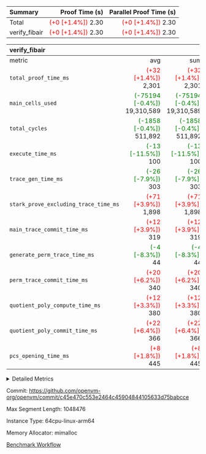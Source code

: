 | Summary | Proof Time (s) | Parallel Proof Time (s) |
|:---|---:|---:|
| Total | <span style='color: red'>(+0 [+1.4%])</span> 2.30 | <span style='color: red'>(+0 [+1.4%])</span> 2.30 |
| verify_fibair | <span style='color: red'>(+0 [+1.4%])</span> 2.30 | <span style='color: red'>(+0 [+1.4%])</span> 2.30 |


| verify_fibair |||||
|:---|---:|---:|---:|---:|
|metric|avg|sum|max|min|
| `total_proof_time_ms ` | <span style='color: red'>(+32 [+1.4%])</span> 2,301 | <span style='color: red'>(+32 [+1.4%])</span> 2,301 | <span style='color: red'>(+32 [+1.4%])</span> 2,301 | <span style='color: red'>(+32 [+1.4%])</span> 2,301 |
| `main_cells_used     ` | <span style='color: green'>(-75194 [-0.4%])</span> 19,310,589 | <span style='color: green'>(-75194 [-0.4%])</span> 19,310,589 | <span style='color: green'>(-75194 [-0.4%])</span> 19,310,589 | <span style='color: green'>(-75194 [-0.4%])</span> 19,310,589 |
| `total_cycles        ` | <span style='color: green'>(-1858 [-0.4%])</span> 511,892 | <span style='color: green'>(-1858 [-0.4%])</span> 511,892 | <span style='color: green'>(-1858 [-0.4%])</span> 511,892 | <span style='color: green'>(-1858 [-0.4%])</span> 511,892 |
| `execute_time_ms     ` | <span style='color: green'>(-13 [-11.5%])</span> 100 | <span style='color: green'>(-13 [-11.5%])</span> 100 | <span style='color: green'>(-13 [-11.5%])</span> 100 | <span style='color: green'>(-13 [-11.5%])</span> 100 |
| `trace_gen_time_ms   ` | <span style='color: green'>(-26 [-7.9%])</span> 303 | <span style='color: green'>(-26 [-7.9%])</span> 303 | <span style='color: green'>(-26 [-7.9%])</span> 303 | <span style='color: green'>(-26 [-7.9%])</span> 303 |
| `stark_prove_excluding_trace_time_ms` | <span style='color: red'>(+71 [+3.9%])</span> 1,898 | <span style='color: red'>(+71 [+3.9%])</span> 1,898 | <span style='color: red'>(+71 [+3.9%])</span> 1,898 | <span style='color: red'>(+71 [+3.9%])</span> 1,898 |
| `main_trace_commit_time_ms` | <span style='color: red'>(+12 [+3.9%])</span> 319 | <span style='color: red'>(+12 [+3.9%])</span> 319 | <span style='color: red'>(+12 [+3.9%])</span> 319 | <span style='color: red'>(+12 [+3.9%])</span> 319 |
| `generate_perm_trace_time_ms` | <span style='color: green'>(-4 [-8.3%])</span> 44 | <span style='color: green'>(-4 [-8.3%])</span> 44 | <span style='color: green'>(-4 [-8.3%])</span> 44 | <span style='color: green'>(-4 [-8.3%])</span> 44 |
| `perm_trace_commit_time_ms` | <span style='color: red'>(+20 [+6.2%])</span> 340 | <span style='color: red'>(+20 [+6.2%])</span> 340 | <span style='color: red'>(+20 [+6.2%])</span> 340 | <span style='color: red'>(+20 [+6.2%])</span> 340 |
| `quotient_poly_compute_time_ms` | <span style='color: red'>(+12 [+3.3%])</span> 380 | <span style='color: red'>(+12 [+3.3%])</span> 380 | <span style='color: red'>(+12 [+3.3%])</span> 380 | <span style='color: red'>(+12 [+3.3%])</span> 380 |
| `quotient_poly_commit_time_ms` | <span style='color: red'>(+22 [+6.4%])</span> 366 | <span style='color: red'>(+22 [+6.4%])</span> 366 | <span style='color: red'>(+22 [+6.4%])</span> 366 | <span style='color: red'>(+22 [+6.4%])</span> 366 |
| `pcs_opening_time_ms ` | <span style='color: red'>(+8 [+1.8%])</span> 445 | <span style='color: red'>(+8 [+1.8%])</span> 445 | <span style='color: red'>(+8 [+1.8%])</span> 445 | <span style='color: red'>(+8 [+1.8%])</span> 445 |



<details>
<summary>Detailed Metrics</summary>

|  | verify_program_compile_ms | total_cells | stark_prove_excluding_trace_time_ms | quotient_poly_compute_time_ms | quotient_poly_commit_time_ms | perm_trace_commit_time_ms | pcs_opening_time_ms | main_trace_commit_time_ms |
| --- | --- | --- | --- | --- | --- | --- | --- |
|  | 3 | 65,536 | 67 | 3 | 14 | 0 | 32 | 17 | 

| air_name | rows | quotient_deg | main_cols | interactions | constraints | cells |
| --- | --- | --- | --- | --- | --- | --- |
| AccessAdapterAir<2> |  | 4 |  | 5 | 12 |  | 
| AccessAdapterAir<4> |  | 4 |  | 5 | 12 |  | 
| AccessAdapterAir<8> |  | 4 |  | 5 | 12 |  | 
| FibonacciAir | 32,768 | 1 | 2 |  | 5 | 65,536 | 
| FriReducedOpeningAir |  | 4 |  | 35 | 59 |  | 
| NativePoseidon2Air<BabyBearParameters>, 1> |  | 4 |  | 176 | 590 |  | 
| PhantomAir |  | 4 |  | 3 | 4 |  | 
| ProgramAir |  | 1 |  | 1 | 4 |  | 
| VariableRangeCheckerAir |  | 1 |  | 1 | 4 |  | 
| VmAirWrapper<BranchNativeAdapterAir, BranchEqualCoreAir<1> |  | 2 |  | 11 | 23 |  | 
| VmAirWrapper<JalNativeAdapterAir, JalCoreAir> |  | 4 |  | 7 | 6 |  | 
| VmAirWrapper<NativeAdapterAir<2, 0>, PublicValuesCoreAir> |  | 4 |  | 11 | 22 |  | 
| VmAirWrapper<NativeAdapterAir<2, 1>, FieldArithmeticCoreAir> |  | 4 |  | 15 | 23 |  | 
| VmAirWrapper<NativeLoadStoreAdapterAir<1>, NativeLoadStoreCoreAir<1> |  | 4 |  | 15 | 20 |  | 
| VmAirWrapper<NativeLoadStoreAdapterAir<4>, NativeLoadStoreCoreAir<4> |  | 4 |  | 15 | 20 |  | 
| VmAirWrapper<NativeVectorizedAdapterAir<4>, FieldExtensionCoreAir> |  | 4 |  | 15 | 23 |  | 
| VmConnectorAir |  | 4 |  | 3 | 8 |  | 
| VolatileBoundaryAir |  | 4 |  | 4 | 16 |  | 

| group | trace_gen_time_ms | total_proof_time_ms | total_cycles | total_cells | stark_prove_excluding_trace_time_ms | quotient_poly_compute_time_ms | quotient_poly_commit_time_ms | perm_trace_commit_time_ms | pcs_opening_time_ms | main_trace_commit_time_ms | main_cells_used | generate_perm_trace_time_ms | execute_time_ms |
| --- | --- | --- | --- | --- | --- | --- | --- | --- | --- | --- | --- | --- | --- |
| verify_fibair | 303 | 2,301 | 511,892 | 50,178,200 | 1,898 | 380 | 366 | 340 | 445 | 319 | 19,310,589 | 44 | 100 | 

| group | air_name | rows | prep_cols | perm_cols | main_cols | cells |
| --- | --- | --- | --- | --- | --- | --- |
| verify_fibair | AccessAdapterAir<2> | 65,536 |  | 16 | 11 | 1,769,472 | 
| verify_fibair | AccessAdapterAir<4> | 32,768 |  | 16 | 13 | 950,272 | 
| verify_fibair | AccessAdapterAir<8> | 128 |  | 16 | 17 | 4,224 | 
| verify_fibair | FriReducedOpeningAir | 512 |  | 76 | 64 | 71,680 | 
| verify_fibair | NativePoseidon2Air<BabyBearParameters>, 1> | 16,384 |  | 356 | 399 | 12,369,920 | 
| verify_fibair | PhantomAir | 16,384 |  | 8 | 6 | 229,376 | 
| verify_fibair | ProgramAir | 8,192 |  | 8 | 10 | 147,456 | 
| verify_fibair | VariableRangeCheckerAir | 262,144 | 2 | 8 | 1 | 2,359,296 | 
| verify_fibair | VmAirWrapper<BranchNativeAdapterAir, BranchEqualCoreAir<1> | 131,072 |  | 28 | 23 | 6,684,672 | 
| verify_fibair | VmAirWrapper<JalNativeAdapterAir, JalCoreAir> | 16,384 |  | 12 | 10 | 360,448 | 
| verify_fibair | VmAirWrapper<NativeAdapterAir<2, 1>, FieldArithmeticCoreAir> | 262,144 |  | 20 | 30 | 13,107,200 | 
| verify_fibair | VmAirWrapper<NativeLoadStoreAdapterAir<1>, NativeLoadStoreCoreAir<1> | 131,072 |  | 36 | 25 | 7,995,392 | 
| verify_fibair | VmAirWrapper<NativeLoadStoreAdapterAir<4>, NativeLoadStoreCoreAir<4> | 16,384 |  | 36 | 34 | 1,146,880 | 
| verify_fibair | VmAirWrapper<NativeVectorizedAdapterAir<4>, FieldExtensionCoreAir> | 8,192 |  | 20 | 40 | 491,520 | 
| verify_fibair | VmConnectorAir | 2 | 1 | 8 | 4 | 24 | 
| verify_fibair | VolatileBoundaryAir | 131,072 |  | 8 | 11 | 2,490,368 | 

</details>


Commit: https://github.com/openvm-org/openvm/commit/c45e470c553e2464c45904844105633d75babcce

Max Segment Length: 1048476

Instance Type: 64cpu-linux-arm64

Memory Allocator: mimalloc

[Benchmark Workflow](https://github.com/openvm-org/openvm/actions/runs/12934602163)
